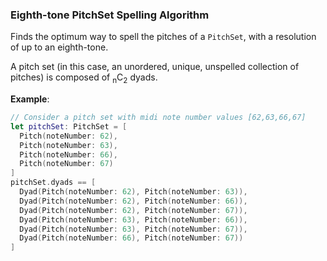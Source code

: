 ### Eighth-tone PitchSet Spelling Algorithm
Finds the optimum way to spell the pitches of a `PitchSet`, with a resolution of up to an eighth-tone.

A pitch set (in this case, an unordered, unique, unspelled collection of pitches) is composed of <sub>n</sub>C<sub>2</sub> dyads.

**Example**:
```Swift
// Consider a pitch set with midi note number values [62,63,66,67]
let pitchSet: PitchSet = [
  Pitch(noteNumber: 62),
  Pitch(noteNumber: 63), 
  Pitch(noteNumber: 66), 
  Pitch(noteNumber: 67)
]
pitchSet.dyads == [
  Dyad(Pitch(noteNumber: 62), Pitch(noteNumber: 63)),
  Dyad(Pitch(noteNumber: 62), Pitch(noteNumber: 66)),
  Dyad(Pitch(noteNumber: 62), Pitch(noteNumber: 67)),
  Dyad(Pitch(noteNumber: 63), Pitch(noteNumber: 66)),
  Dyad(Pitch(noteNumber: 63), Pitch(noteNumber: 67)),
  Dyad(Pitch(noteNumber: 66), Pitch(noteNumber: 67))
]
```

